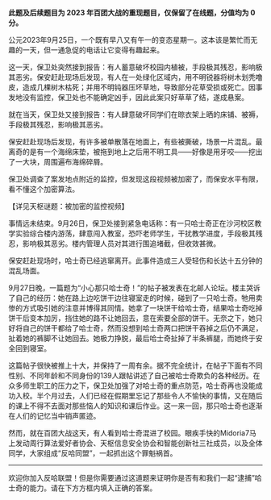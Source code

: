 **此题及后续题目为 2023 年百团大战的重现题目，仅保留了在线题，分值均为 0 分。**

公元2023年9月25日，一个既有早八又有午一的变态星期一。这本该是繁忙而无趣的一天，但一通急促的电话让它变得有趣起来。

这一天，保卫处突然接到报告：有人蓄意破坏校园内植被，手段极其残忍，影响极其恶劣。保安赶赴现场后发现，有人在一处绿化区域内，用不明锐器将树木划秃噜皮，造成几棵树木枯死；并用不明钝器压坏草地，导致部分花草受损或死亡。因事发地没有监控，保卫处也不能确定凶手，因此此案只好草草了结，遂成悬案。

就在当天，保卫处又接到报告：有人肆意破坏同学们在晾衣架上晒的床铺、被褥，手段极其残忍，影响极其恶劣。

保安赶赴现场后发现，有许多被单散落在地面上，有些被撕破，场景一片混乱。最离奇的是有一个海绵床垫，被拖到地上之后用不明工具——好像是用牙咬——挖出了一大块，周围遍布海绵碎屑。

保卫处调查了案发地点附近的监控，但发现这段视频被加密了，而保安水平有限，看不懂这个加密算法。

【详见天枢谜题：被加密的监控视频】

事情远未结束。9月26日，保卫处接到紧急电话称：有一只哈士奇正在沙河校区教学实验综合楼内游荡，肆意闯入教室，恐吓老师学生，干扰教学进度，手段极其残忍，影响极其恶劣。楼内管理人员对其进行围追堵截，但收效甚微。

保安赶赴现场时，哈士奇已经逃窜离开。此事件造成三人受轻伤和长达十五分钟的混乱场面。

9月27日晚，一篇题为“小心那只哈士奇！”的帖子被发表在北邮人论坛。楼主哭诉了自己的经历：她在路上边吃饼干边往寝室走的时候，碰到了一只哈士奇。牠用卖惨的方式吸引她的注意并博得其同情。她拿了一块饼干给哈士奇，结果哈士奇吃掉饼干后变本加厉，挡住她的路不让她回去，意在索要全部的饼干。无奈之下，她只好将自己的饼干都给了哈士奇，然而没想到哈士奇两口把饼干吞掉之后仍不满足，扯着她的裤脚不让她回去。她极力挣脱，最后哈士奇扯掉了半条裤腿，而她终于安全回到寝室。

这篇帖子很快被推上十大，并保持了一周有余。据不完全统计，在帖子下面有不同性别、不同年龄和不同身份的139人跟帖讲述了自己被哈士奇欺负的各种经历。在众多师生职工的压力之下，保卫处加强了对哈士奇的重点防范，哈士奇再也没能成功入校。半个月过去，人们已经在假期里忘记了那些令人不愉快的事情，又在随后的课上不得不去面对那些恼人的知识和课后作业。这一来一回，那只哈士奇也逐渐在人们的记忆当中销声匿迹。

然而，就在百团大战这天，有人看到哈士奇混进了校园。眼疾手快的Midoria7马上发动周行算法爱好者协会、天枢信息安全协会和智能创新社三社成员，以及全体同学，大家组成“反哈同盟”，一起抓出这个罪魁祸首。

---

欢迎你加入反哈联盟！但是你需要通过这道题来证明你是否有和我们一起“逮捕”哈士奇的能力。请在下方方框内填入正确的答案。
